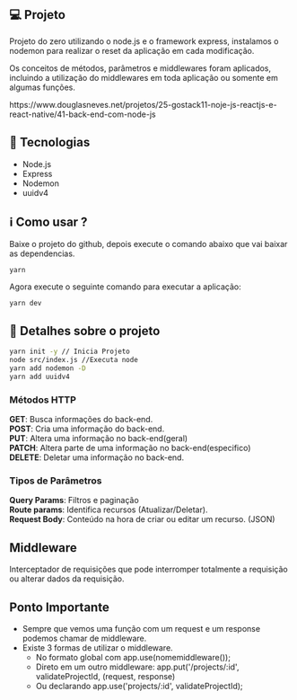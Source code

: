 ## :computer: Projeto
<p>Projeto do zero utilizando o node.js e o framework express, instalamos o nodemon para realizar o reset da aplicação em cada modificação.</p>
<p>Os conceitos de métodos, parâmetros e middlewares foram aplicados, incluindo a utilização do middlewares em toda aplicação ou somente em algumas funções.</p>
<p>https://www.douglasneves.net/projetos/25-gostack11-noje-js-reactjs-e-react-native/41-back-end-com-node-js</p>

## :rocket: Tecnologias
- Node.js
- Express
- Nodemon 
- uuidv4

## :information_source: Como usar ?
<p>Baixe o projeto do github, depois execute o comando abaixo que vai baixar as dependencias.</p>

```
yarn
```

<p>Agora execute o seguinte comando para executar a aplicação:</p>

```
yarn dev
```


## :book: Detalhes sobre o projeto
```bash
yarn init -y // Inicia Projeto
node src/index.js //Executa node
yarn add nodemon -D
yarn add uuidv4
```

### Métodos HTTP
**GET**: Busca informações do back-end.<br />
**POST**: Cria uma informação do back-end.<br />
**PUT**: Altera uma informação no back-end(geral)<br />
**PATCH**: Altera parte de uma informação no back-end(especifico)<br />
**DELETE**: Deletar uma informação no back-end.<br />


### Tipos de Parâmetros
**Query Params**: Filtros e paginação<br />
**Route params**: Identifica recursos (Atualizar/Deletar).<br />
**Request Body**: Conteúdo na hora de criar ou editar um recurso. (JSON)<br />


## Middleware
<p>Interceptador de requisições que pode interromper totalmente a requisição ou alterar dados da requisição.</p>

## Ponto Importante
- Sempre que vemos uma função com um request e um response podemos chamar de middleware.
- Existe 3 formas de utilizar o middleware.
  - No formato global com app.use(nomemiddleware());
  - Direto em um outro middleware: app.put('/projects/:id', validateProjectId, (request, response)
  - Ou declarando app.use('projects/:id', validateProjectId);
